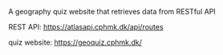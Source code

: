 A geography quiz website that retrieves data from RESTful API

REST API:
https://atlasapi.cphmk.dk/api/routes

quiz website:
https://geoquiz.cphmk.dk/
